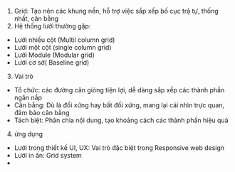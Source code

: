 1. Grid: Tạo nên các khung nền, hỗ trợ việc sắp xếp bố cục trậ tự, thống nhất, cân bằng
2. Hệ thống lưới thường gặp:
- Lưới nhiều cột (Multil column grid)
- Lưới một cột (single column grid)
- Lưới Module (Modular grid)
- Lưới cơ sở( Baseline grid)
3. Vai trò
- Tổ chức: các đường căn gióng tiện lợi, dễ dàng sắp xếp các thành phần ngăn nắp
- Cân bằng: Dù là đối xứng hay bất đối xứng, mang lại cái nhìn trực quan, đảm bảo cân bằng
- Tách biệt: Phân chia nội dung, tạo khoảng cách các thành phần hiệu quả
4. ứng dụng
- Lưới trong thiết kế UI, UX: Vai trò đặc biệt trong Responsive web design
- Lưới in ấn: Grid system
- 